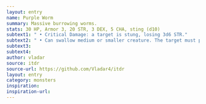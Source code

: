```yaml
---
layout: entry 
name: Purple Worm
summary: Massive burrowing worms.
stats: 30 HP, Armor 3, 20 STR, 3 DEX, 5 CHA, sting (d10)
subtext1: " • Critical Damage: a target is stung, losing 3d6 STR."
subtext2: " • Can swallow medium or smaller creature. The target must pass a DEX save or be swallowed whole, losing d10 DEX each turn and d8 STR every hour as they are digested. When rolling against Critical Damage, the Worm must succeed on an additional STR save or regurgitate all swallowed creatures."
subtext3: 
subtext4: 
author: vladar
source: itdr
source-url: https://github.com/Vladar4/itdr
layout: entry
category: monsters
inspiration: 
inspiration-url: 
---
```

